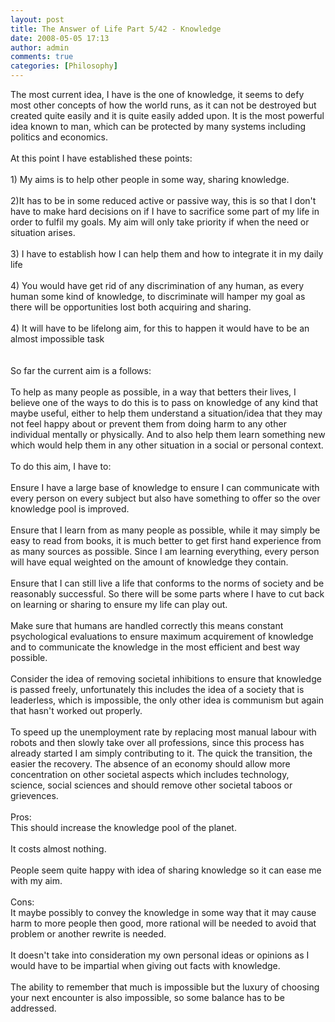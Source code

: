 ```yaml
---
layout: post
title: The Answer of Life Part 5/42 - Knowledge
date: 2008-05-05 17:13
author: admin
comments: true
categories: [Philosophy]
---
```

The most current idea, I have is the one of knowledge, it seems to defy most other concepts of how the world runs, as it can not be destroyed but created quite easily and it is quite easily added upon. It is the most powerful idea known to man, which can be protected by many systems including politics and economics.<br /><br />At this point I have established these points:<br /><br />1) My aims is to help other people in some way, sharing knowledge.<br /><br />2)It has to be in some reduced active or passive way, this is so that I don't have to make hard decisions on if I have to sacrifice some part of my life in order to fulfil my goals. My aim will only take priority if when the need or situation arises.<br /><br />3) I have to establish how I can help them and how to integrate it in my daily life<br /><br />4) You would have get rid of any discrimination of any human, as every human some kind of knowledge, to discriminate will hamper my goal as there will be opportunities lost both acquiring and sharing.<br /><br />4) It will have to be lifelong aim, for this to happen it would have to be an almost impossible task<br /><br /><br />So far the current aim is a follows:<br /><br />To help as many people as possible, in a way that betters their lives, I believe one of the ways to do this is to pass on knowledge of any kind that maybe useful, either to help them understand a situation/idea that they may not feel happy about or prevent them from doing harm to any other individual mentally or physically. And to also help them learn something new which would help them in any other situation in a social or personal context.<br /><br />To do this aim, I have to:<br /><br />Ensure I have a large base of knowledge to ensure I can communicate with every person on every subject but also have something to offer so the over knowledge pool is improved.<br /><br />Ensure that I learn from as many people as possible, while it may simply be easy to read from books, it is much better to get first hand experience from as many sources as possible. Since I am learning everything, every person will have equal weighted on the amount of knowledge they contain.<br /><br />Ensure that I can still live a life that conforms to the norms of society and be reasonably successful. So there will be some parts where I have to cut back on learning or sharing to ensure my life can play out.<br /><br />Make sure that humans are handled correctly this means constant psychological evaluations to ensure maximum acquirement of knowledge and to communicate the knowledge in the most efficient and best way possible.<br /><br />Consider the idea of removing societal inhibitions to ensure that knowledge is passed freely, unfortunately this includes the idea of a society that is leaderless, which is impossible, the only other idea is communism but again that hasn't worked out properly.<br /><br />To speed up the unemployment rate by replacing most manual labour with robots and then slowly take over all professions, since this process has already started I am simply contributing to it. The quick the transition, the easier the recovery. The absence of an economy should allow more concentration on other societal aspects which includes technology, science, social sciences and should remove other societal taboos or grievences.<br /><br />Pros:<br />This should increase the knowledge pool of the planet.<br /><br />It costs almost nothing.<br /><br />People seem quite happy with idea of sharing knowledge so it can ease me with my aim.<br /><br />Cons:<br />It maybe possibly to convey the knowledge in some way that it may cause harm to more people then good, more rational will be needed to avoid that problem or another rewrite is needed.<br /><br />It doesn't take into consideration my own personal ideas or opinions as I would have to be impartial when giving out facts with knowledge.<br /><br />The ability to remember that much is impossible but the luxury of choosing your next encounter is also impossible, so some balance has to be addressed.
